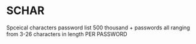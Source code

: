 # SCHAR
Spceical characters password list 500 thousand + passwords all ranging from 3-26 characters in length PER PASSWORD
